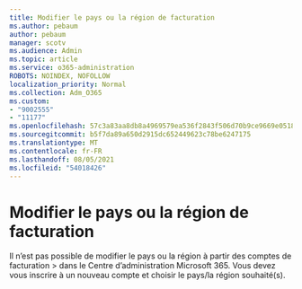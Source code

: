 ```yaml
---
title: Modifier le pays ou la région de facturation
ms.author: pebaum
author: pebaum
manager: scotv
ms.audience: Admin
ms.topic: article
ms.service: o365-administration
ROBOTS: NOINDEX, NOFOLLOW
localization_priority: Normal
ms.collection: Adm_O365
ms.custom:
- "9002555"
- "11177"
ms.openlocfilehash: 57c3a83aa8db8a4969579ea536f2843f506d70b9ce9669e0518ebd6f6e98acbb
ms.sourcegitcommit: b5f7da89a650d2915dc652449623c78be6247175
ms.translationtype: MT
ms.contentlocale: fr-FR
ms.lasthandoff: 08/05/2021
ms.locfileid: "54018426"
---
```

# <a name="change-billing-country-or-region"></a>Modifier le pays ou la région de facturation

Il n’est pas possible de modifier le pays ou la région à partir des comptes de facturation  >   dans le Centre d’administration Microsoft 365. Vous devez vous inscrire à un nouveau compte et choisir le pays/la région souhaité(s). 